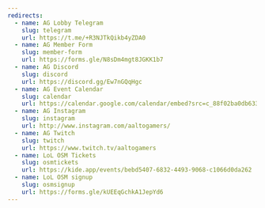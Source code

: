 ```yaml
---
redirects:
  - name: AG Lobby Telegram
    slug: telegram
    url: https://t.me/+R3NJTkQikb4yZDA0
  - name: AG Member Form
    slug: member-form
    url: https://forms.gle/N8sDm4mgt8JGKK1b7
  - name: AG Discord
    slug: discord
    url: https://discord.gg/Ew7nGQqHgc
  - name: AG Event Calendar
    slug: calendar
    url: https://calendar.google.com/calendar/embed?src=c_88f02ba0db633a673bf597b424a2bd94c295bc16a80761ef60b020508a18624f%40group.calendar.google.com&ctz=Europe%2FHelsinki
  - name: AG Instagram
    slug: instagram
    url: http://www.instagram.com/aaltogamers/
  - name: AG Twitch
    slug: twitch
    url: https://www.twitch.tv/aaltogamers
  - name: LoL OSM Tickets
    slug: osmtickets
    url: https://kide.app/events/bebd5407-6832-4493-9068-c1066d0da262
  - name: LoL OSM signup
    slug: osmsignup
    url: https://forms.gle/kUEEqGchkA1JepYd6
---
```

